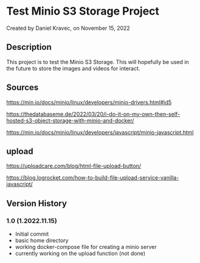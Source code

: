 # Test Minio S3 Storage Project
Created by Daniel Kravec, on November 15, 2022

## Description
This project is to test the Minio S3 Storage. This will hopefully be used in the future to store the images and videos for interact.


## Sources
https://min.io/docs/minio/linux/developers/minio-drivers.html#id5

https://thedatabaseme.de/2022/03/20/i-do-it-on-my-own-then-self-hosted-s3-object-storage-with-minio-and-docker/

https://min.io/docs/minio/linux/developers/javascript/minio-javascript.html


## upload 
https://uploadcare.com/blog/html-file-upload-button/

https://blog.logrocket.com/how-to-build-file-upload-service-vanilla-javascript/



## Version History

### 1.0 (1.2022.11.15)
- Initial commit
- basic home directory
- working docker-compose file for creating a minio server
- currently working on the upload function (not done)